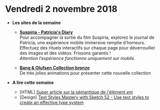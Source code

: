 Vendredi 2 novembre 2018
===========================

- **Les sites de la semaine**
    + **[Suspiria - Patricia's Diary](https://patriciasdiary.com/)**  
    Pour accompagner la sortie du film Suspiria, explorez le journal de Patricia, une expérience mobile immersive remplie d’horreurs. Effectuez des rituels interactifs sur chaque page pour déverrouiller des images et des vidéos. Frissons garantis !   
    _Attention l’expérience fonctionne uniquement sur mobile._
    
    + **[Bang & Olufsen Collection bronze](https://www.bang-olufsen.com/de/collection/bronze-collection)**  
    De très jolies animations pour présenter cette nouvelle collection
      
- **A lire cette semaine**
    + [HTML] [Super article sur la sémantique de l'élément _em_](https://logrocket.com/blog/youre-using-em-wrong)
    + [Design] [Text Styles Mastery with Sketch 52 - Use text styles to create an effective type system](https://medium.com/sketch-app-sources/text-styles-mastery-with-sketch-52-dc00c7fe1aa6)
